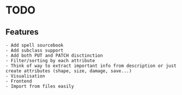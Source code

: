 # TODO
## Features
    - Add spell sourcebook
    - Add subclass support
    - Add both PUT and PATCH disctinction
    - Filter/sorting by each attribute
    - Think of way to extract important info from description or just create attributes (shape, size, damage, save...)
    - Visualisation
    - Frontend
    - Import from files easily